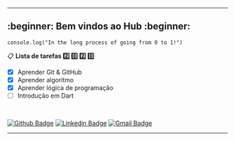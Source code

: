 ___
<h2>:beginner: Bem vindos ao Hub :beginner:</h2>

`console.log("In the long process of going from 0 to 1!")`

:clipboard: **Lista de tarefas :two: :zero: :two: :zero:**
- [x] Aprender Git & GitHub
- [x] Aprender algoritmo
- [x] Aprender lógica de programação
- [ ] Introdução em Dart
<br>

[![Github Badge](https://img.shields.io/badge/-Github-000?style=flat-square&logo=Github&logoColor=white&link=https://github.com/gssantos94)](https://github.com/gssantos94)
[![Linkedin Badge](https://img.shields.io/badge/-LinkedIn-blue?style=flat-square&logo=Linkedin&logoColor=white&link=https://www.linkedin.com/in/gs-santos)](https://www.linkedin.com/in/gs-santos)
[![Gmail Badge](https://img.shields.io/badge/-Gmail-c14438?style=flat-square&logo=Gmail&logoColor=white&link=mailto:gssantos@id.uff.br)](mailto:gssantos@id.uff.br)
___
